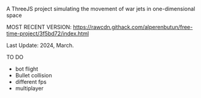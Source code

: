 A ThreeJS project simulating the movement of war jets in one-dimensional space

MOST RECENT VERSION: https://rawcdn.githack.com/alperenbutun/free-time-project/3f5bd72/index.html

Last Update: 2024, March.

TO DO
* bot flight
* Bullet collision
* different fps
* multiplayer
